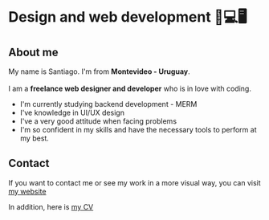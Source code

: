 # Design and web development 📱💻🖥

## About me

My name is Santiago. I'm from <strong>Montevideo - Uruguay</strong>.<br><br/>I am a <strong>freelance web designer and developer</strong> who is in love with coding.

<ul>
    <li>I'm currently studying backend development - MERM</li>
    <li>I've knowledge in UI/UX design</li>
    <li>I've a very good attitude when facing problems</li>
    <li>I'm so confident in my skills and have the necessary tools to perform at my best.</li>
</ul>

## Contact

If you want to contact me or see my work in a more visual way, you can visit <a href="#" target="_blank">my website</a>

In addition, here is <a href="#cv">my CV</a>
